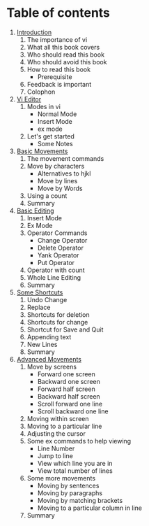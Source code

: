 
Table of contents
=================

1. [Introduction](#chapter-1)
   1. The importance of vi
   2. What all this book covers
   3. Who should read this book
   4. Who should avoid this book
   5. How to read this book
      * Prerequisite
   6. Feedback is important 
   7. Colophon
2. [Vi Editor](#chapter-2)
   1. Modes in vi
      * Normal Mode
      * Insert Mode
      * ex mode
   2. Let's get started
      * Some Notes
3. [Basic Movements](#chapter-3)
   1. The movement commands
   2. Move by characters
      * Alternatives to hjkl
      * Move by lines
      * Move by Words
   3. Using a count
   4. Summary 
4. [Basic Editing](#chapter-4)
   1. Insert Mode
   2. Ex Mode
   3. Operator Commands
      * Change Operator
      * Delete Operator
      * Yank Operator
      * Put Operator
   4. Operator with count
   5. Whole Line Editing
   6. Summary
5. [Some Shortcuts](#chapter-5)
   1. Undo Change
   2. Replace
   3. Shortcuts for deletion 
   4. Shortcuts for change
   5. Shortcut for Save and Quit
   6. Appending text
   7. New Lines 
   8. Summary
6. [Advanced Movements](#chapter-6)
   1. Move by screens
      * Forward one screen
      * Backward one screen
      * Forward half screen
      * Backward half screen
      * Scroll forward one line
      * Scroll backward one line
   2. Moving within screen
   3. Moving to a particular line
   4. Adjusting the cursor
   5. Some ex commands to help viewing
      * Line Number
      * Jump to line 
      * View which line you are in
      * View total number of lines
   6. Some more movements
      * Moving by sentences
      * Moving by paragraphs
      * Moving by matching brackets
      * Moving to a particular column in line
   7. Summary


<br />
<br />
<br />




